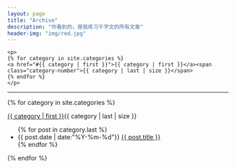 ```yaml
---
layout: page 
title: "Archive"
description: "你看到的，是我练习千字文的所有文章"
header-img: "img/red.jpg"
---
```


<div class="title">

    <p>
    {% for category in site.categories %}
    <a href="#{{ category | first }}">{{ category | first }}</a><span  class="category-number">{{ category | last | size }}</span>
    {% endfor %}
    </p>
</div>
<hr>
{% for category in site.categories %}
<p><a name="{{category | first }}" href="#{{ category | first }}">{{ category | first }}</a><span  class="category-number">{{ category | last | size }}</span></p>
<ul class="arc-list">
    {% for post in category.last %}
    <li><span class="category-date">{{ post.date | date:"%Y-%m-%d"}}</span>
    <a href="{{ post.url }}">{{ post.title }}</a>
    </li>
    {% endfor %}
</ul>
{% endfor %}